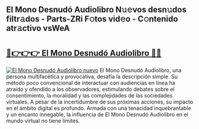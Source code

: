 ## El Mono Desnudó Audiolibro N𝚞𝚎vos desn𝚞dos filtr𝚊dos - Parts-ZRi F𝚘tos vid𝚎o - C𝚘ntenido atr𝚊ctivo vsWeA

# <h2><a href="http://mbawfh.tromn.icu/?c=El+Mono+Desnud%c3%b3+Audiolibro">🔗👉👉👉 El Mono Desnudó Audiolibro 🔗🔗</a></h2>

[![El Mono Desnudó Audiolibro nuevo](https://i.imgur.com/pEAQMta.gif)](http://mbawfh.tromn.icu/?c=El+Mono+Desnud%c3%b3+Audiolibro)
El Mono Desnudó Audiolibro, una persona multifacética y provocativa, desafía la descripción simple. Su método poco convencional de interactuar con audiencias en línea ha atraído y ofendido a los observadores, estimulando debates sobre el consentimiento, la moralidad y las complejidades de las sociedades virtuales. A pesar de la incertidumbre de sus próximas acciones, su impacto en el ámbito digital es profundo. Armada con una tenacidad inquebrantable y un encanto innegable, la influencia de El Mono Desnudó Audiolibro en el mundo virtual no tiene límites.
